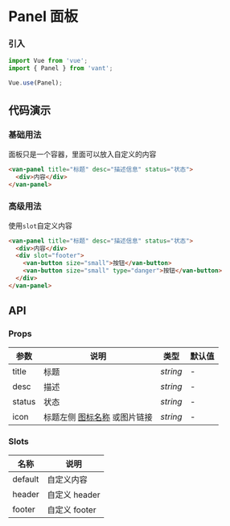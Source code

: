 # Panel 面板

### 引入

```js
import Vue from 'vue';
import { Panel } from 'vant';

Vue.use(Panel);
```

## 代码演示

### 基础用法

面板只是一个容器，里面可以放入自定义的内容

```html
<van-panel title="标题" desc="描述信息" status="状态">
  <div>内容</div>
</van-panel>
```

### 高级用法

使用`slot`自定义内容

```html
<van-panel title="标题" desc="描述信息" status="状态">
  <div>内容</div>
  <div slot="footer">
    <van-button size="small">按钮</van-button>
    <van-button size="small" type="danger">按钮</van-button>
  </div>
</van-panel>
```

## API

### Props

| 参数 | 说明 | 类型 | 默认值 |
|------|------|------|------|
| title | 标题 | *string* | - |
| desc | 描述 | *string* | - |
| status | 状态 | *string* | - |
| icon | 标题左侧 [图标名称](#/zh-CN/icon) 或图片链接 | *string* | - |

### Slots

| 名称 | 说明 |
|------|------|
| default | 自定义内容 |
| header | 自定义 header |
| footer | 自定义 footer |
